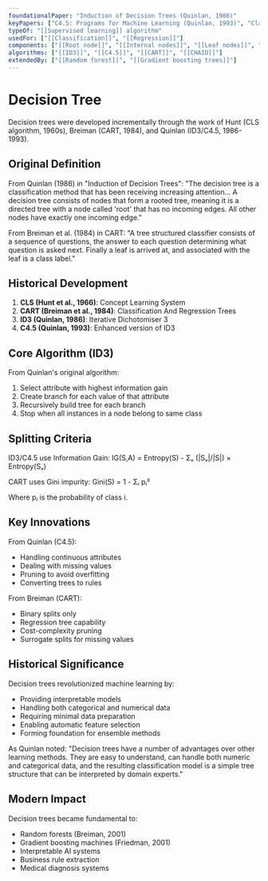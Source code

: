 ```yaml
---
foundationalPaper: "Induction of Decision Trees (Quinlan, 1986)"
keyPapers: ["C4.5: Programs for Machine Learning (Quinlan, 1993)", "Classification and Regression Trees (Breiman et al., 1984)", "Experiments in Induction (Hunt, Marin & Stone, 1966)"]
typeOf: "[[Supervised learning]] algorithm"
usedFor: ["[[Classification]]", "[[Regression]]"]
components: ["[[Root node]]", "[[Internal nodes]]", "[[Leaf nodes]]", "[[Branches]]"]
algorithms: ["[[ID3]]", "[[C4.5]]", "[[CART]]", "[[CHAID]]"]
extendedBy: ["[[Random forest]]", "[[Gradient boosting trees]]"]
---
```


# Decision Tree

Decision trees were developed incrementally through the work of Hunt (CLS algorithm, 1960s), Breiman (CART, 1984), and Quinlan (ID3/C4.5, 1986-1993).

## Original Definition

From Quinlan (1986) in "Induction of Decision Trees":
"The decision tree is a classification method that has been receiving increasing attention... A decision tree consists of nodes that form a rooted tree, meaning it is a directed tree with a node called 'root' that has no incoming edges. All other nodes have exactly one incoming edge."

From Breiman et al. (1984) in CART:
"A tree structured classifier consists of a sequence of questions, the answer to each question determining what question is asked next. Finally a leaf is arrived at, and associated with the leaf is a class label."

## Historical Development

1. **CLS (Hunt et al., 1966)**: Concept Learning System
2. **CART (Breiman et al., 1984)**: Classification And Regression Trees
3. **ID3 (Quinlan, 1986)**: Iterative Dichotomiser 3
4. **C4.5 (Quinlan, 1993)**: Enhanced version of ID3

## Core Algorithm (ID3)

From Quinlan's original algorithm:
1. Select attribute with highest information gain
2. Create branch for each value of that attribute
3. Recursively build tree for each branch
4. Stop when all instances in a node belong to same class

## Splitting Criteria

ID3/C4.5 use Information Gain:
IG(S,A) = Entropy(S) - Σᵥ (|Sᵥ|/|S|) × Entropy(Sᵥ)

CART uses Gini impurity:
Gini(S) = 1 - Σᵢ pᵢ²

Where pᵢ is the probability of class i.

## Key Innovations

From Quinlan (C4.5):
- Handling continuous attributes
- Dealing with missing values
- Pruning to avoid overfitting
- Converting trees to rules

From Breiman (CART):
- Binary splits only
- Regression tree capability
- Cost-complexity pruning
- Surrogate splits for missing values

## Historical Significance

Decision trees revolutionized machine learning by:
- Providing interpretable models
- Handling both categorical and numerical data
- Requiring minimal data preparation
- Enabling automatic feature selection
- Forming foundation for ensemble methods

As Quinlan noted: "Decision trees have a number of advantages over other learning methods. They are easy to understand, can handle both numeric and categorical data, and the resulting classification model is a simple tree structure that can be interpreted by domain experts."

## Modern Impact

Decision trees became fundamental to:
- Random forests (Breiman, 2001)
- Gradient boosting machines (Friedman, 2001)
- Interpretable AI systems
- Business rule extraction
- Medical diagnosis systems
